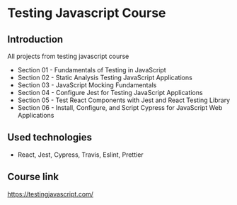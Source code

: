 # Testing Javascript Course

## Introduction

All projects from testing javascript course

- Section 01 - Fundamentals of Testing in JavaScript
- Section 02 - Static Analysis Testing JavaScript Applications
- Section 03 - JavaScript Mocking Fundamentals
- Section 04 - Configure Jest for Testing JavaScript Applications
- Section 05 - Test React Components with Jest and React Testing Library
- Section 06 - Install, Configure, and Script Cypress for JavaScript Web Applications

## Used technologies

- React, Jest, Cypress, Travis, Eslint, Prettier

## Course link

https://testingjavascript.com/
